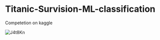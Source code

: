 # Titanic-Survision-ML-classification
Competetion on kaggle

![J4t8Kn](https://user-images.githubusercontent.com/81560563/142161557-989bd184-80b7-482b-bbb0-3ddad39f82b8.jpg)
